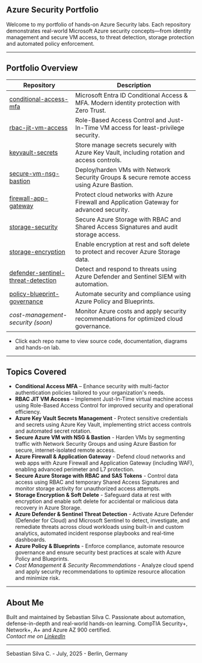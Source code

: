 ## Azure Security Portfolio

Welcome to my portfolio of hands-on Azure Security labs. Each repository demonstrates real-world Microsoft Azure security concepts—from identity management and secure VM access, to threat detection, storage protection and automated policy enforcement.

---

## Portfolio Overview

| Repository                                                                                                          | Description                                                                                |
|---------------------------------------------------------------------------------------------------------------------|--------------------------------------------------------------------------------------------|
| [conditional-access-mfa](https://github.com/Azure-Security-Portfolio/conditional-access-mfa)                        | Microsoft Entra ID Conditional Access & MFA. Modern identity protection with Zero Trust.   |
| [rbac-jit-vm-access](https://github.com/Azure-Security-Portfolio/rbac-jit-vm-access)                                | Role-Based Access Control and Just-In-Time VM access for least-privilege security.         |
| [keyvault-secrets](https://github.com/Azure-Security-Portfolio/keyvault-secrets)                                    | Store manage secrets securely with Azure Key Vault, including rotation and access controls.|
| [secure-vm-nsg-bastion](https://github.com/Azure-Security-Portfolio/secure-vm-nsg-bastion)                          | Deploy/harden VMs with Network Security Groups & secure remote access using Azure Bastion. |
| [firewall-app-gateway](https://github.com/Azure-Security-Portfolio/firewall-app-gateway)                            | Protect cloud networks with Azure Firewall and Application Gateway for advanced security.  |
| [storage-security](https://github.com/Azure-Security-Portfolio/storage-security)                                    | Secure Azure Storage with RBAC and Shared Access Signatures and audit storage access.      |
| [storage-encryption](https://github.com/Azure-Security-Portfolio/storage-encryption)                                | Enable encryption at rest and soft delete to protect and recover Azure Storage data.       |
| [defender-sentinel-threat-detection](https://github.com/Azure-Security-Portfolio/defender-sentinel-threat-detection)| Detect and respond to threats using Azure Defender and Sentinel SIEM with automation.      |
| [policy-blueprint-governance](https://github.com/Azure-Security-Portfolio/policy-blueprint-governance)              | Automate security and compliance using Azure Policy and Blueprints.                        |
| *cost-management-security (soon)*                                                                                   | Monitor Azure costs and apply security recommendations for optimized cloud governance.     |

* Click each repo name to view source code, documentation, diagrams and hands-on lab.

---

## Topics Covered

- **Conditional Access MFA** – Enhance security with multi-factor authentication policies tailored to your organization's needs.
- **RBAC JIT VM Access** – Implement Just-In-Time virtual machine access using Role-Based Access Control for improved security and operational efficiency.
- **Azure Key Vault Secrets Management** - Protect sensitive credentials and secrets using Azure Key Vault, implementing strict access controls and automated secret rotation.
- **Secure Azure VM with NSG & Bastion** - Harden VMs by segmenting traffic with Network Security Groups and using Azure Bastion for secure, internet-isolated remote access.
- **Azure Firewall & Application Gateway** - Defend cloud networks and web apps with Azure Firewall and Application Gateway (including WAF), enabling advanced perimeter and L7 protection.
- **Secure Azure Storage with RBAC and SAS Tokens** - Control data access using RBAC and temporary Shared Access Signatures and monitor storage activity for unauthorized access attempts.
- **Storage Encryption & Soft Delete** - Safeguard data at rest with encryption and enable soft delete for accidental or malicious data recovery in Azure Storage.
- **Azure Defender & Sentinel Threat Detection** - Activate Azure Defender (Defender for Cloud) and Microsoft Sentinel to detect, investigate, and remediate threats across cloud workloads using built-in and custom analytics, automated incident response playbooks and real-time dashboards.
- **Azure Policy & Blueprints** - Enforce compliance, automate resource governance and ensure security best practices at scale with Azure Policy and Blueprints.
- *Cost Management & Security Recommendations* - Analyze cloud spend and apply security recommendations to optimize resource allocation and minimize risk.

---

## About Me

Built and maintained by Sebastian Silva C. Passionate about automation, defense-in-depth and real-world hands-on learning. 
CompTIA Security+, Network+, A+ and Azure AZ 900 certified.   
*Contact me on [LinkedIn](https://www.linkedin.com/in/sebastiansilc)*

---

Sebastian Silva C. - July, 2025 - Berlin, Germany
